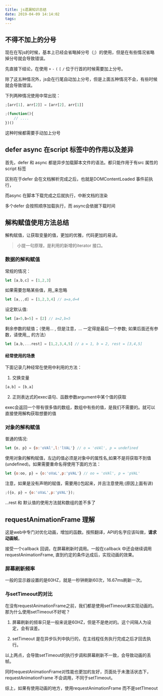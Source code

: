 ```yaml
---
title: js遗漏知识总结
date: 2019-04-09 14:14:02
tags:
---
```


## 不得不加上的分号

现在在写js的时候，基本上已经会省略掉分号（;）的使用，但是在有些情况省略掉分号就会导致错误。

先直接下结论，在使用 `+` `-` `(` `[` `/` 位于行首的时候需要加上分号。

除了这五种情况外，js会在行尾自动加上分号，但是上面五种情况不会，有些时候就会导致错误。

下列两种情况使用中常出现：

```js
;[arr[1], arr[2]] = [arr[2], arr[1]]
```
```js
;(function(){
    // ....
})()
```
这种时候都需要手动加上分号

## defer async 在script 标签中的作用以及差异

首先，defer 和 async 都是异步加载脚本文件的语法。都只能作用于有src 属性的script 标签

区别在于defer 会在文档解析完成之后，也就是DOMContentLoaded 事件前执行，

而async 在脚本下载完成之后就执行，中断文档的渲染

多个defer 会按照顺序加载执行，而 async会依据下载时间

## 解构赋值使用方法总结

解构赋值，让获取变量的值，更加的优雅，代码更加的易读。

> 小提一句原理，是利用的新增的iterator 接口。

### 数据的解构赋值

常规的情况：
```js
let [a,b,c] = [1,2,3]
```
如果需要忽略某些值，用,,来忽略
```js
let [a,,,d] = [1,2,3,4] // a=a,d=4
```
设定默认值:
```js
let [a=5,b=5] = [2] // a=2,b=5
```
剩余参数的赋值；（使用... , 但是注意，... 一定得是最后一个参数; 如果后面还有参数，请使用,,, 的方法）
```js
let [a,b,...rest] = [1,2,3,4,5] // a = 1, b = 2, rest = [3,4,5]
```
#### 经常使用的场景

下面记录几种经常在使用中利用的方法：

1. 交换变量
```js
[a,b] = [b,a]
```

2. 正则表达式的exec语句、函数参数argument中某个值的获取

exec会返回一个带有很多值的数组，数组中有些的值，是我们不需要的。就可以直接使用解构获取想要的值

### 对象的解构赋值

普通的情况:
```js
let {o, p} = {o:'oVAl',l:'lVAL'} // o = 'oVAl', p = undefined
```
使用对象的解构赋值，左边的值必须是对象中的属性名,如果不是将获取不到值(undefined)。如果需要重命名得使用下面的方法：
```js
let {o:oo, p} = {o:'oVaL',p:'pVAL'} // oo = 'oVAl', p = 'pVAL'
```
注意，如果是没有声明的赋值，需要用()包起来，并且注意使用;(原因上面有讲)
```js
;({o, p} = {o:'oVaL',p:'pVAL'});
```
...rest 和 默认值的使用方法就和数组的差不多了 

## requestAnimationFrame 理解

这是web中专门对优化动画，增加的函数。按照翻译，API的名字应该叫做，**请求动画帧**。

接受一个callback 回调，在屏幕刷新时调用。一般在callback 中还会继续调用requestAnimationFrame, 直到约定的条件达成后，实现动画的效果。

### 屏幕刷新频率

一般的显示器设置的是60HZ，就是一秒钟刷新60次，16.67ms刷新一次。

### 与setTimeout的对比

在没有requestAnimationFrame之前，我们都是使用setTimeout来实现动画的。那为什么使用setTimeout不好呢？

1. 屏幕刷新的频率只是一般来说是60HZ，但是不是绝对的。这个间隔人为设定，会有误差。

2. setTimeout 是在异步队列中执行的，在主线程任务执行完成之后才回去执行。

以上两点，会导致setTimeout的执行步调和屏幕刷新不一致，会导致动画的丢帧。

同时requestAnimationFrame对性能也更加的友好，页面处于未激活状态下，requestAnimationFrame 不会调用，不同于setTimeout。

综上，如果有使用动画的地方，使用requestAnimationFrame 而不是setTImeout